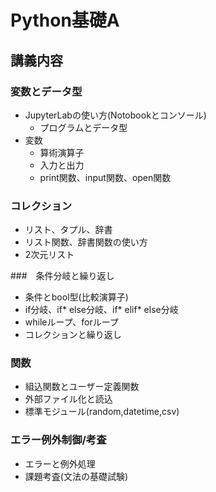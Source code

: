 # Python基礎A
## 講義内容
### 変数とデータ型
* JupyterLabの使い方(Notobookとコンソール)
    * プログラムとデータ型
* 変数
    * 算術演算子
    * 入力と出力
    * print関数、input関数、open関数

### コレクション
* リスト、タプル、辞書
* リスト関数、辞書関数の使い方
* 2次元リスト

###　条件分岐と繰り返し
* 条件とbool型(比較演算子)
* if分岐、if* else分岐、if* elif* else分岐
* whileループ、forループ
* コレクションと繰り返し

### 関数
* 組込関数とユーザー定義関数
* 外部ファイル化と読込
* 標準モジュール(random,datetime,csv)

### エラー例外制御/考査
* エラーと例外処理
* 課題考査(文法の基礎試験)

